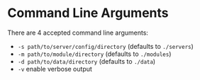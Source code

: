 # Command Line Arguments

There are 4 accepted command line arguments:

* `-s path/to/server/config/directory` (defaults to `./servers`)
* `-m path/to/module/directory` (defaults to `./modules`)
* `-d path/to/data/directory` (defaults to `./data`)
* `-v` enable verbose output
